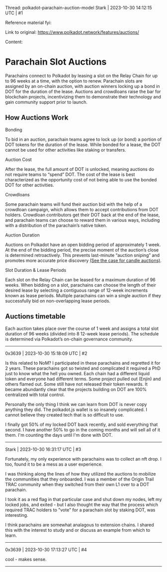 Thread: polkadot-parachain-auction-model
Stark | 2023-10-30 14:12:15 UTC | #1

Reference material fyi:

Link to original: https://www.polkadot.network/features/auctions/

Content:

# Parachain Slot Auctions

Parachains connect to Polkadot by leasing a slot on the Relay Chain for up to 96 weeks at a time, with the option to renew. Parachain slots are assigned by an on-chain auction, with auction winners locking up a bond in DOT for the duration of the lease. Auctions and crowdloans raise the bar for blockchain projects, incentivizing them to demonstrate their technology and gain community support prior to launch.

## How Auctions Work

Bonding

To bid in an auction, parachain teams agree to lock up (or bond) a portion of DOT tokens for the duration of the lease. While bonded for a lease, the DOT cannot be used for other activities like staking or transfers.

Auction Cost

After the lease, the full amount of DOT is unlocked, meaning auctions do not require teams to “spend” DOT. The cost of the lease is best characterized as the opportunity cost of not being able to use the bonded DOT for other activities.

Crowdloans

Some parachain teams will fund their auction bid with the help of a crowdloan campaign, which allows them to accept contributions from DOT holders. Crowdloan contributors get their DOT back at the end of the lease, and parachain teams can choose to reward them in various ways, including with a distribution of the parachain’s native token.

Auction Duration

Auctions on Polkadot have an open bidding period of approximately 1 week. At the end of the bidding period, the precise moment of the auction’s close is determined retroactively. This prevents last-minute “auction sniping” and promotes more accurate price discovery [(See the case for candle auctions)](https://www.polkadot.network/blog/research-update-the-case-for-candle-auctions/).

Slot Duration & Lease Periods

Each slot on the Relay Chain can be leased for a maximum duration of 96 weeks. When bidding on a slot, parachains can choose the length of their desired lease by selecting a contiguous range of 12-week increments known as lease periods. Multiple parachains can win a single auction if they successfully bid on non-overlapping lease periods.

## Auctions timetable

Each auction takes place over the course of 1 week and assigns a total slot duration of 96 weeks (divided into 8 12-week lease periods). The schedule is determined via Polkadot’s on-chain governance community.

-------------------------

0x3639 | 2023-10-30 15:18:09 UTC | #2

Is this related to NoM?  I participated in these parachains and regretted it for 2 years.  These parachains got so twisted and complicated it required a PhD just to know what the hell you owned.  Each chain had a different liquid token and everyone had different terms.  Some project pulled out (Enjin) and others flamed out.  Some still have not released their token rewards.  It became abundantly clear that the projects building on DOT are 100% centralized with total control.  

Personally the only thing I think we can learn from DOT is never copy anything they did.  The polkadot.js wallet is so insanely complicated.  I cannot believe they created tech that is so difficult to use.  

I finally got 50% of my locked DOT back recently, and sold everything that second.  I have another 50% to go in the coming months and will sell all of it them.  I'm counting the days until I'm done with DOT.

-------------------------

Stark | 2023-10-30 16:31:17 UTC | #3

Fortunately, my only experience with parachains was to collect an nft drop. I too, found it to be a mess as a user experience.

I was thinking along the lines of how they utilized the auctions to mobilize the communities that they onboarded. I was a member of the Origin Trail TRAC community when they switched from their own L1 over to a DOT parachain.

I took it as a red flag in that particular case and shut down my nodes, left my locked jobs, and exited - but I also thought the way that the process which required TRAC holders to "vote" for a parachain slot by staking DOT, was interesting. 

I think parachains are somewhat analagous to  extension chains. I shared this with the interest to study and or discuss an example from which to learn.

-------------------------

0x3639 | 2023-10-30 17:13:27 UTC | #4

cool - makes sense.

-------------------------

